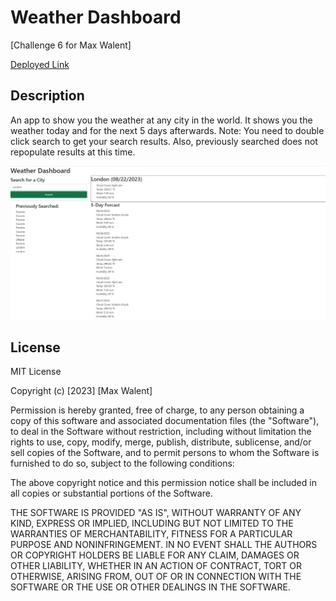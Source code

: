 # Weather Dashboard

[Challenge 6 for Max Walent]

<a href='https://r3gal0.github.io/Weather-Dashboard/'>Deployed Link</a>

## Description

An app to show you the weather at any city in the world. It shows you the weather today and for the next 5 days afterwards. Note: You need to double click search to get your search results. Also, previously searched does not repopulate results at this time.

<img src='./assets/images/img1.JPG' alt='Image of the website'/>

## License

MIT License

Copyright (c) [2023] [Max Walent]

Permission is hereby granted, free of charge, to any person obtaining a copy
of this software and associated documentation files (the "Software"), to deal
in the Software without restriction, including without limitation the rights
to use, copy, modify, merge, publish, distribute, sublicense, and/or sell
copies of the Software, and to permit persons to whom the Software is
furnished to do so, subject to the following conditions:

The above copyright notice and this permission notice shall be included in all
copies or substantial portions of the Software.

THE SOFTWARE IS PROVIDED "AS IS", WITHOUT WARRANTY OF ANY KIND, EXPRESS OR
IMPLIED, INCLUDING BUT NOT LIMITED TO THE WARRANTIES OF MERCHANTABILITY,
FITNESS FOR A PARTICULAR PURPOSE AND NONINFRINGEMENT. IN NO EVENT SHALL THE
AUTHORS OR COPYRIGHT HOLDERS BE LIABLE FOR ANY CLAIM, DAMAGES OR OTHER
LIABILITY, WHETHER IN AN ACTION OF CONTRACT, TORT OR OTHERWISE, ARISING FROM,
OUT OF OR IN CONNECTION WITH THE SOFTWARE OR THE USE OR OTHER DEALINGS IN THE
SOFTWARE.
